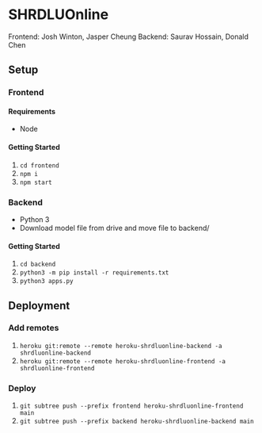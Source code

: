 # SHRDLUOnline

Frontend:
Josh Winton, Jasper Cheung
Backend:
Saurav Hossain, Donald Chen

## Setup

### Frontend

#### Requirements

- Node

#### Getting Started

1. `cd frontend`
2. `npm i`
3. `npm start`

### Backend

- Python 3
- Download model file from drive and move file to backend/

#### Getting Started

1. `cd backend`
2. `python3 -m pip install -r requirements.txt`
3. `python3 apps.py`

## Deployment

### Add remotes

1. `heroku git:remote --remote heroku-shrdluonline-backend -a shrdluonline-backend`
2. `heroku git:remote --remote heroku-shrdluonline-frontend -a shrdluonline-frontend`

### Deploy

1. `git subtree push --prefix frontend heroku-shrdluonline-frontend main`
2. `git subtree push --prefix backend heroku-shrdluonline-backend main`
